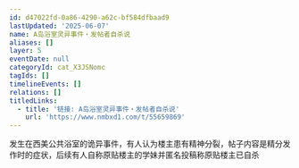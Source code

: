 ```yaml
---
id: d47022fd-0a86-4290-a62c-bf584dfbaad9
lastUpdated: '2025-06-07'
name: A岛浴室灵异事件・发帖者自杀说
aliases: []
layer: 5
eventDate: null
categoryId: cat_X3JSNomc
tagIds: []
timelineEvents: []
relations: []
titledLinks:
  - title: '链接: A岛浴室灵异事件・发帖者自杀说'
    url: 'https://www.nmbxd1.com/t/55659869'
---
```

发生在西美公共浴室的诡异事件，有人认为楼主患有精神分裂，帖子内容是精分发作时的症状，后续有人自称原贴楼主的学妹并匿名投稿称原贴楼主已自杀
